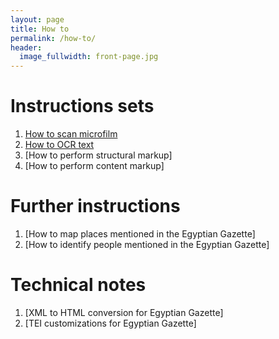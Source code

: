 ```yaml
---
layout: page
title: How to
permalink: /how-to/
header:
  image_fullwidth: front-page.jpg
---
```


# Instructions sets

1. [How to scan microfilm](microfilm-instructions)
2. [How to OCR text](OCR-instructions)
3. [How to perform structural markup]
4. [How to perform content markup]

# Further instructions

1. [How to map places mentioned in the Egyptian Gazette]
2. [How to identify people mentioned in the Egyptian Gazette]

# Technical notes

1. [XML to HTML conversion for Egyptian Gazette]
2. [TEI customizations for Egyptian Gazette]